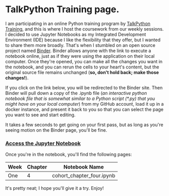 # TalkPython Training page.
I am participating in an online Python training program by [TalkPython Training](https://training.talkpython.fm/), and this is where I host the coursework from our weekly sessions. I decided to use Jupyter Notebooks as my Integrated Development Environment (IDE) because I like the flexibility that they offer, but I wanted to share them more broadly. That's when I stumbled on an open source project named [Binder](https://mybinder.org). Binder allows anyone with the link to execute a notebook online, just as if they were using the application on their local computer. Once they're opened, you can make all the changes you want in the notebook, and you can rerun the cells to your heart's content, but the original source file remains unchanged (__so, don't hold back; make those changes!__). 

If you click on the link below, you will be redirected to the Binder site. Then Binder will pull down a copy of the .ipynb file (_an interactive python notebook file that is somewhat similar to a Python script (\*.py) that you might have on your local computer_) from my GitHub account, load it up in a docker instance, and present it back to you so that you can select the page you want to see and start editing. 

It takes a few seconds to get going on your first pass, but as long as you're seeing motion on the Binder page, you'll be fine. 

### [Access the Jupyter Notebook](https://mybinder.org/v2/gh/jgarr16/python_cohort/79d99ba934f7650df8ea1248c4edd5e71941f6a2)

Once you're in the notebook, you'll find the following pages: 

|Week|Chapter|Notebook Name|
|----|-------|-------------|
|One|4|cohort_chapter_four.ipynb|

It's pretty neat; I hope you'll give it a try. Enjoy! 
